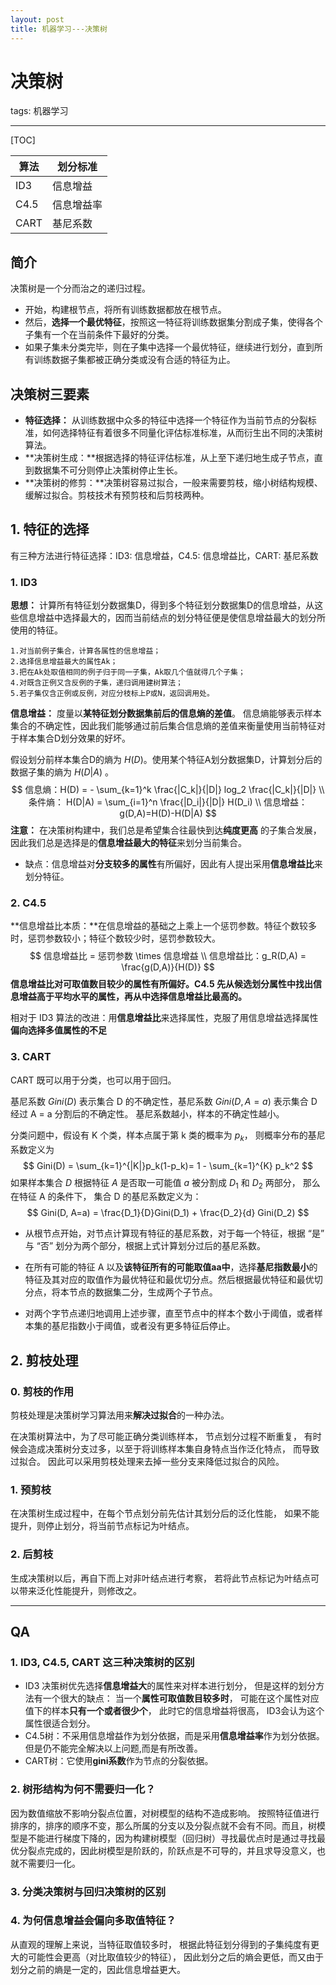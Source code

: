 ```yaml
---
layout: post
title: 机器学习---决策树
---
```


# 决策树

tags: 机器学习

---

[TOC]

| 算法 | 划分标准   |
| ---- | ---------- |
| ID3  | 信息增益   |
| C4.5 | 信息增益率 |
| CART | 基尼系数   |



## 简介

决策树是一个分而治之的递归过程。 

- 开始，构建根节点，将所有训练数据都放在根节点。
- 然后，**选择一个最优特征**，按照这一特征将训练数据集分割成子集，使得各个子集有一个在当前条件下最好的分类。
- 如果子集未分类完毕，则在子集中选择一个最优特征，继续进行划分，直到所有训练数据子集都被正确分类或没有合适的特征为止。

## 决策树三要素

- **特征选择：** 从训练数据中众多的特征中选择一个特征作为当前节点的分裂标准，如何选择特征有着很多不同量化评估标准标准，从而衍生出不同的决策树算法。 
- **决策树生成：**根据选择的特征评估标准，从上至下递归地生成子节点，直到数据集不可分则停止决策树停止生长。
- **决策树的修剪：**决策树容易过拟合，一般来需要剪枝，缩小树结构规模、缓解过拟合。剪枝技术有预剪枝和后剪枝两种。

## 1. 特征的选择

有三种方法进行特征选择：ID3: 信息增益，C4.5: 信息增益比，CART: 基尼系数

### 1. ID3

**思想：** 计算所有特征划分数据集D，得到多个特征划分数据集D的信息增益，从这些信息增益中选择最大的，因而当前结点的划分特征便是使信息增益最大的划分所使用的特征。

```
1.对当前例子集合，计算各属性的信息增益；
2.选择信息增益最大的属性Ak；
3.把在Ak处取值相同的例子归于同一子集，Ak取几个值就得几个子集；
4.对既含正例又含反例的子集，递归调用建树算法；
5.若子集仅含正例或反例，对应分枝标上P或N，返回调用处。
```

**信息增益：** 度量以**某特征划分数据集前后的信息熵的差值**。 信息熵能够表示样本集合的不确定性，因此我们能够通过前后集合信息熵的差值来衡量使用当前特征对于样本集合D划分效果的好坏。

假设划分前样本集合D的熵为 $H(D)$。使用某个特征A划分数据集D，计算划分后的数据子集的熵为 $H(D|A)$ 。
$$
信息熵：H(D) = - \sum_{k=1}^k \frac{|C_k|}{|D|} log_2 \frac{|C_k|}{|D|} \\
条件熵： H(D|A) = \sum_{i=1}^n \frac{|D_i|}{|D|} H(D_i) \\
信息增益： g(D,A)=H(D)-H(D|A)
$$
**注意：** 在决策树构建中，我们总是希望集合往最快到达**纯度更高** 的子集合发展，因此我们总是选择是的**信息增益最大的特征**来划分当前集合。

- 缺点：信息增益对**分支较多的属性**有所偏好，因此有人提出采用**信息增益比**来划分特征。

### 2. C4.5 

**信息增益比本质：**在信息增益的基础之上乘上一个惩罚参数。特征个数较多时，惩罚参数较小；特征个数较少时，惩罚参数较大。
$$
信息增益比 = 惩罚参数 \times 信息增益 \\
信息增益比：g_R(D,A) = \frac{g(D,A)}{H(D)}
$$
**信息增益比对可取值数目较少的属性有所偏好。C4.5 先从候选划分属性中找出信息增益高于平均水平的属性，再从中选择信息增益比最高的。**

相对于 ID3 算法的改进：用**信息增益比**来选择属性，克服了用信息增益选择属性**偏向选择多值属性的不足**

### 3. CART

CART 既可以用于分类，也可以用于回归。

基尼系数 $Gini(D)$ 表示集合 D 的不确定性，基尼系数 $Gini(D, A=a)$ 表示集合 D 经过 A = a 分割后的不确定性。 基尼系数越小，样本的不确定性越小。

分类问题中，假设有 K 个类，样本点属于第 k 类的概率为 $p_k$， 则概率分布的基尼系数定义为
$$
Gini(D) = \sum_{k=1}^{|K|}p_k(1-p_k)= 1 - \sum_{k=1}^{K} p_k^2
$$
如果样本集合 $D$ 根据特征 $A$ 是否取一可能值 $a$ 被分割成 $D_1$ 和 $D_2$ 两部分， 那么在特征 A 的条件下， 集合 D 的基尼系数定义为：
$$
Gini(D, A=a) = \frac{D_1}{D}Gini(D_1) + \frac{D_2}{d} Gini(D_2)
$$


- 从根节点开始，对节点计算现有特征的基尼系数，对于每一个特征，根据 “是” 与 “否” 划分为两个部分，根据上式计算划分过后的基尼系数。

- 在所有可能的特征 A 以及**该特征所有的可能取值aa中**，选择**基尼指数最小**的特征及其对应的取值作为最优特征和最优切分点。然后根据最优特征和最优切分点，将本节点的数据集二分，生成两个子节点。

- 对两个字节点递归地调用上述步骤，直至节点中的样本个数小于阈值，或者样本集的基尼指数小于阈值，或者没有更多特征后停止。


## 2. 剪枝处理

### 0. 剪枝的作用

剪枝处理是决策树学习算法用来**解决过拟合**的一种办法。

在决策树算法中，为了尽可能正确分类训练样本， 节点划分过程不断重复， 有时候会造成决策树分支过多，以至于将训练样本集自身特点当作泛化特点， 而导致过拟合。 因此可以采用剪枝处理来去掉一些分支来降低过拟合的风险。 

### 1. 预剪枝

在决策树生成过程中，在每个节点划分前先估计其划分后的泛化性能， 如果不能提升，则停止划分，将当前节点标记为叶结点。 

### 2. 后剪枝

生成决策树以后，再自下而上对非叶结点进行考察， 若将此节点标记为叶结点可以带来泛化性能提升，则修改之。

---

## QA

### 1. ID3, C4.5, CART 这三种决策树的区别

- ID3 决策树优先选择**信息增益大**的属性来对样本进行划分， 但是这样的划分方法有一个很大的缺点： 当一个**属性可取值数目较多时**， 可能在这个属性对应值下的样本**只有一个或者很少个**， 此时它的信息增益将很高， ID3会认为这个属性很适合划分。
- C4.5树：不采用信息增益作为划分依据，而是采用**信息增益率**作为划分依据。但是仍不能完全解决以上问题,而是有所改善。
- CART树：它使用**gini系数**作为节点的分裂依据。

### 2. 树形结构为何不需要归一化？

因为数值缩放不影响分裂点位置，对树模型的结构不造成影响。
按照特征值进行排序的，排序的顺序不变，那么所属的分支以及分裂点就不会有不同。而且，树模型是不能进行梯度下降的，因为构建树模型（回归树）寻找最优点时是通过寻找最优分裂点完成的，因此树模型是阶跃的，阶跃点是不可导的，并且求导没意义，也就不需要归一化。

### 3. 分类决策树与回归决策树的区别





### 4. 为何信息增益会偏向多取值特征？

从直观的理解上来说，当特征取值较多时， 根据此特征划分得到的子集纯度有更大的可能性会更高（对比取值较少的特征）， 因此划分之后的熵会更低，而又由于划分之前的熵是一定的，因此信息增益更大。


